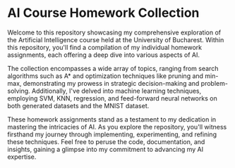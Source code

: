# AI Course Homework Collection

Welcome to this repository showcasing my comprehensive exploration of the Artificial Intelligence course held at the University of Bucharest. Within this repository, you'll find a compilation of my individual homework assignments, each offering a deep dive into various aspects of AI.

The collection encompasses a wide array of topics, ranging from search algorithms such as A* and optimization techniques like pruning and min-max, demonstrating my prowess in strategic decision-making and problem-solving. Additionally, I've delved into machine learning techniques, employing SVM, KNN, regression, and feed-forward neural networks on both generated datasets and the MNIST dataset.

These homework assignments stand as a testament to my dedication in mastering the intricacies of AI. As you explore the repository, you'll witness firsthand my journey through implementing, experimenting, and refining these techniques. Feel free to peruse the code, documentation, and insights, gaining a glimpse into my commitment to advancing my AI expertise.
